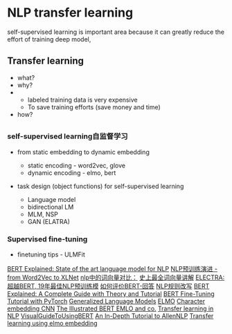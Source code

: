 # NLP transfer learning


self-supervised learning is important area because it can greatly reduce the effort of training deep model, 


## Transfer learning
- what?
- why?
- 	- labeled training data is very expensive
	- To save training efforts (save money and time)
- how?
## 
### self-supervised learning自监督学习
- from static embedding to dynamic embedding
	- static encoding - word2vec, glove
	- dynamic encoding - elmo, bert

- task design (object functions) for self-supervised learning
	- Language model
	- bidirectional LM
	- MLM, NSP
	- GAN (ELATRA)


### Supervised fine-tuning
- finetuning tips - ULMFit


[BERT Explained: State of the art language model for NLP](https://towardsdatascience.com/bert-explained-state-of-the-art-language-model-for-nlp-f8b21a9b6270)
[NLP预训练演进 - from Word2Vec to XLNet](https://zhuanlan.zhihu.com/p/93343298)
[nlp中的词向量对比：](https://zhuanlan.zhihu.com/p/56382372)
[史上最全词向量讲解](https://zhuanlan.zhihu.com/p/75391062)
[ELECTRA: 超越BERT, 19年最佳NLP预训练模](https://zhuanlan.zhihu.com/p/89763176)
[如何评价BERT-回答](https://www.zhihu.com/question/298203515/answer/516170825)
[NLP规则改写](https://zhuanlan.zhihu.com/p/47488095)
[BERT Explained: A Complete Guide with Theory and Tutorial](https://towardsml.com/2019/09/17/bert-explained-a-complete-guide-with-theory-and-tutorial/)
[BERT Fine-Tuning Tutorial with PyTorch](https://mccormickml.com/2019/07/22/BERT-fine-tuning/)
[Generalized Language Models](https://lilianweng.github.io/lil-log/2019/01/31/generalized-language-models.html)
[ELMO](https://petrlorenc.github.io/ELMO/)
[Character embedding CNN](https://towardsdatascience.com/the-definitive-guide-to-bidaf-part-2-word-embedding-character-embedding-and-contextual-c151fc4f05bb)
[The Illustrated BERT EMLO and co.](http://jalammar.github.io/illustrated-bert/)
[Transfer learning in NLP](https://docs.google.com/presentation/d/1fIhGikFPnb7G5kr58OvYC3GN4io7MznnM0aAgadvJfc/edit#slide=id.g5888218f39_177_4)
[VisualGuideToUsingBERT](http://jalammar.github.io/a-visual-guide-to-using-bert-for-the-first-time/)
[An In-Depth Tutorial to AllenNLP](https://mlexplained.com/2019/01/30/an-in-depth-tutorial-to-allennlp-from-basics-to-elmo-and-bert/)
[Transfer learning using elmo embedding](https://towardsdatascience.com/transfer-learning-using-elmo-embedding-c4a7e415103c)

<!--stackedit_data:
eyJoaXN0b3J5IjpbLTE2MDQ1MDI1MywxNTU5OTMzOTQ2LC0xMT
Y2MzUwNDc2LDk1NzMyMTQyOCwtMTI4MjQ4NTc0MywtMjE0NzA0
MjA4MywtNjY3Mzg4ODMsLTE2Njg0MzI0OTddfQ==
-->